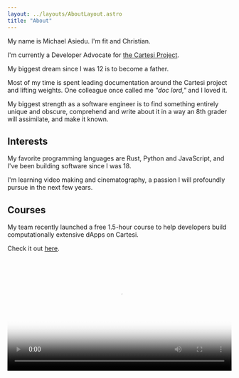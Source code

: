 ```yaml
---
layout: ../layouts/AboutLayout.astro
title: "About"
---
```


My name is Michael Asiedu. I'm fit and Christian.

I'm currently a Developer Advocate for [the Cartesi Project](https://cartesi.io).

My biggest dream since I was 12 is to become a father.

Most of my time is spent leading documentation around the Cartesi project and lifting weights. One colleague once called me _"doc lord,"_ and I loved it.

My biggest strength as a software engineer is to find something entirely unique and obscure, comprehend and write about it in a way an 8th grader will assimilate, and make it known.

## Interests

My favorite programming languages are Rust, Python and JavaScript, and I've been building software since I was 18.

I'm learning video making and cinematography, a passion I will profoundly pursue in the next few years.

## Courses

My team recently launched a free 1.5-hour course to help developers build computationally extensive dApps on Cartesi.

Check it out [here](https://www.udemy.com/course/the-cartesi-dapp-developer-masterclass).

<video width="100%" controls poster="../assets/images/coverimage.jpg">
    <source src="../assets/videos/academy.MP4" type="video/mp4" />
    Your browser does not support the video tag.
</video>
